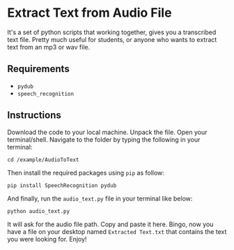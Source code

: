 # Extract Text from Audio File
It's a set of python scripts that working together, gives you a transcribed text file. Pretty much useful for students, or anyone who wants to extract text from an mp3 or wav file.

## Requirements
- `pydub`
- `speech_recognition`

## Instructions
Download the code to your local machine. Unpack the file. Open your terminal/shell. Navigate to the folder by typing the following in your terminal:

`cd /example/AudioToText`

Then install the required packages using `pip` as follow:

```bash
pip install SpeechRecognition pydub
```

And finally, run the `audio_text.py` file in your terminal like below:

`python audio_text.py`

It will ask for the audio file path. Copy and paste it here. Bingo, now you have a file on your desktop named `Extracted Text.txt` that contains the text you were looking for. Enjoy!
